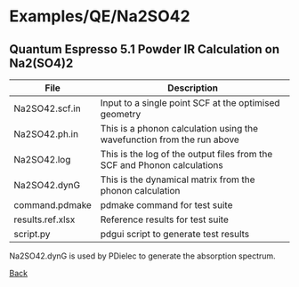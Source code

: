 # Examples/QE/Na2SO42
## Quantum Espresso 5.1 Powder IR Calculation on Na2(SO4)2

| **File**          | **Description**                                                           |
| ----------------- | --------------------------------------------------------------------------|
| Na2SO42.scf.in    | Input to a single point SCF at the optimised geometry                     |
| Na2SO42.ph.in     | This is a phonon calculation using the wavefunction from the run above    |
| Na2SO42.log       | This is the log of the output files from the SCF and Phonon calculations  |
| Na2SO42.dynG      | This is the dynamical matrix from the phonon calculation                  |
| command.pdmake    | pdmake command for test suite                                             |
| results.ref.xlsx  | Reference results for test suite                                          |
| script.py         | pdgui script to generate test results                                     |

Na2SO42.dynG is used by PDielec to generate the absorption spectrum.

[Back](..)
